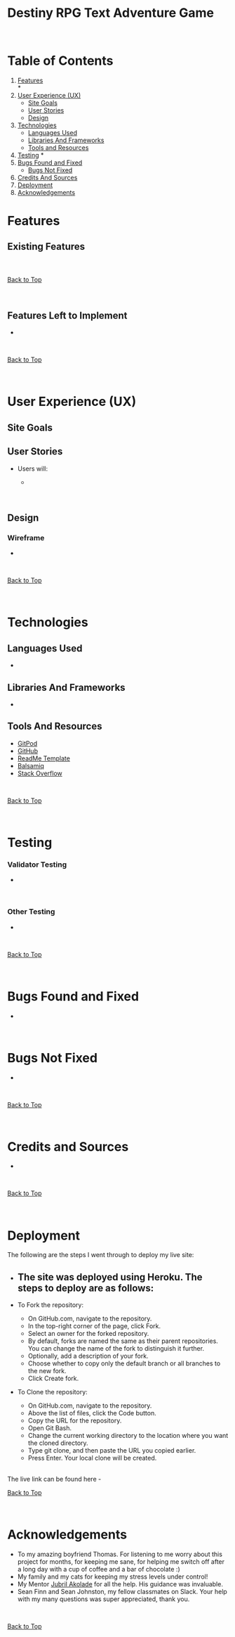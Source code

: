 # Destiny RPG Text Adventure Game

<br>

# Table of Contents

1. [Features](#features)  
    * 
2. [User Experience (UX)](#user-experience-ux)
    * [Site Goals](#site-goals)
    * [User Stories](#user-stories)
    * [Design](#design)
3. [Technologies](#technologies)
    * [Languages Used](#languages-used)
    * [Libraries And Frameworks](#libraries-and-frameworks)
    * [Tools and Resources](#tools-and-resources)
4. [Testing](#testing)
    * 
5. [Bugs Found and Fixed](#bugs-found-and-fixed)
    * [Bugs Not Fixed](#bugs-not-fixed)
6. [Credits And Sources](#credits-and-sources)
7. [Deployment](#deployment)
8. [Acknowledgements](#acknowledgements)

# Features 

## Existing Features

### 

<br>

[Back to Top](#table-of-contents)

<br>

## Features Left to Implement

- 

<br>

[Back to Top](#table-of-contents)

<br>

# User Experience (UX)

## Site Goals


## User Stories

* Users will:

  * 

<br>

## Design

### Wireframe
 - 

<br>

[Back to Top](#table-of-contents)

<br>

# Technologies

## Languages Used
* 

## Libraries And Frameworks
* 
## Tools And Resources
* [GitPod](https://www.gitpod.io/)
* [GitHub](https://github.com/)
* [ReadMe Template](https://github.com/Code-Institute-Solutions/readme-template)
* [Balsamiq](https://balsamiq.com/)
* [Stack Overflow](https://stackoverflow.com/)

<br>

[Back to Top](#table-of-contents)

<br>

# Testing 
### Validator Testing 

- 
 <br>


### Other Testing
 - 

 <br>


[Back to Top](#table-of-contents)

<br>

# Bugs Found and Fixed
 - 
<br>

# Bugs Not Fixed
 - 

<br>

[Back to Top](#table-of-contents)

<br>

# Credits and Sources

- 
<br>

[Back to Top](#table-of-contents)

<br>

# Deployment

The following are the steps I went through to deploy my live site:

- The site was deployed using Heroku. The steps to deploy are as follows: 
  - 

- To Fork the repository:
  - On GitHub.com, navigate to the repository.
  - In the top-right corner of the page, click Fork.
  - Select an owner for the forked repository.
  - By default, forks are named the same as their parent repositories. You can change the name of the fork to distinguish it further.
  - Optionally, add a description of your fork.
  - Choose whether to copy only the default branch or all branches to the new fork.
  - Click Create fork.

- To Clone the repository:
  - On GitHub.com, navigate to the repository.
  - Above the list of files, click the Code button.
  - Copy the URL for the repository.
  - Open Git Bash.
  - Change the current working directory to the location where you want the cloned directory.
  - Type git clone, and then paste the URL you copied earlier.
  - Press Enter. Your local clone will be created.

<br>
The live link can be found here - 

<br>

[Back to Top](#table-of-contents)

<br>

# Acknowledgements
- To my amazing boyfriend Thomas. For listening to me worry about this project for months, for keeping me sane, for helping me switch off after a long day with a cup of coffee and a bar of chocolate :)
- My family and my cats for keeping my stress levels under control!
- My Mentor [Jubril Akolade](https://github.com/Jubrillionaire) for all the help. His guidance was invaluable.
- Sean Finn and Sean Johnston, my fellow classmates on Slack. Your help with my many questions was super appreciated, thank you.

<br>

[Back to Top](#table-of-contents)